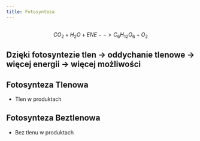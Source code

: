```yaml
---
title: Fotosynteza
---
```


## 
$$CO_2 + H_2O + ENE --> C_6H_{12}O_6 + O_2$$
## Dzięki fotosyntezie tlen → oddychanie tlenowe → więcej energii → więcej możliwości
## Fotosynteza Tlenowa
- Tlen w produktach
## Fotosynteza Beztlenowa
- Bez tlenu w produktach
